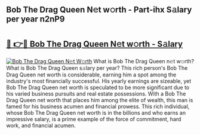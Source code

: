 ## Bob The Drag Queen N𝚎t w𝚘rth - Part-ihx S𝚊lary per year n2nP9

# <h2><a href="http://gc1v6lo.nevu.top/?p=Bob+The+Drag+Queen">🔗 👉🔴 Bob The Drag Queen N𝚎t w𝚘rth - S𝚊lary</a></h2>

[![Bob The Drag Queen N𝚎t W𝚘rth](https://i.imgur.com/Oavwk0R.jpeg)](http://gc1v6lo.nevu.top/?p=Bob+The+Drag+Queen)
What is Bob The Drag Queen n𝚎t w𝚘rth? What is Bob The Drag Queen s𝚊lary per year?
This rich person's Bob The Drag Queen net worth is considerable, earning him a spot among the industry's most financially successful. His yearly earnings are sizeable, yet Bob The Drag Queen net worth is speculated to be more significant due to his varied business pursuits and real estate possessions. With a Bob The Drag Queen net worth that places him among the elite of wealth, this man is famed for his business acumen and financial prowess. This rich individual, whose Bob The Drag Queen net worth is in the billions and who earns an impressive salary, is a prime example of the force of commitment, hard work, and financial acumen.
